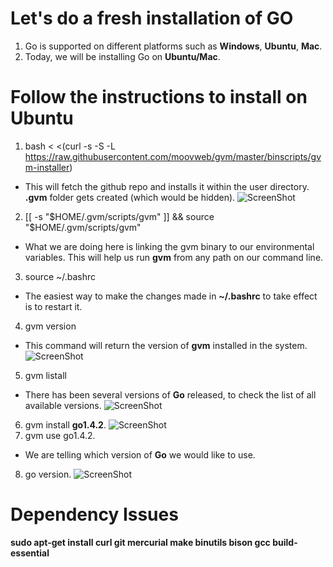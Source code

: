 Let's  do a fresh installation of GO
==================================

1. Go is supported on different platforms such as **Windows**, **Ubuntu**, **Mac**.
2. Today, we will be installing Go on **Ubuntu/Mac**.

Follow the instructions to install on Ubuntu
==========================================
1.  bash < <(curl -s -S -L https://raw.githubusercontent.com/moovweb/gvm/master/binscripts/gvm-installer)
  * This will fetch the github repo and installs it within the user directory. **.gvm** folder gets created (which would be hidden).
![ScreenShot](https://raw.githubusercontent.com/Kedarnag13/Go-Tutorial/master/2.Installation/gvm_installed.png)
2.  [[ -s "$HOME/.gvm/scripts/gvm" ]] && source "$HOME/.gvm/scripts/gvm"
  * What we are doing here is linking the gvm binary to our environmental variables. This will help us run **gvm** from any path on our command line.
3.  source ~/.bashrc
  * The easiest way to make the changes made in **~/.bashrc** to take effect is to restart it.  
4.  gvm version
  * This command will return the version of **gvm** installed in the system.
![ScreenShot](https://raw.githubusercontent.com/Kedarnag13/Go-Tutorial/master/2.Installation/gvm_version.png)
5.  gvm listall
  * There has been several versions of **Go** released, to check the list of all available versions.
![ScreenShot](https://raw.githubusercontent.com/Kedarnag13/Go-Tutorial/master/2.Installation/gvm_go_all_versions.png)
6.  gvm install **go1.4.2**.
![ScreenShot](https://raw.githubusercontent.com/Kedarnag13/Go-Tutorial/master/2.Installation/go_installed.png)
7.  gvm use go1.4.2.
  * We are telling which version of **Go** we would like to use.
8.  go version.
![ScreenShot](https://raw.githubusercontent.com/Kedarnag13/Go-Tutorial/master/2.Installation/go_installed.png)

Dependency Issues
===================
**sudo apt-get install curl git mercurial make binutils bison gcc build-essential**